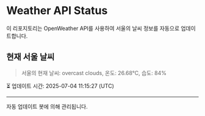 
# Weather API Status

이 리포지토리는 OpenWeather API를 사용하여 서울의 날씨 정보를 자동으로 업데이트합니다.

## 현재 서울 날씨
> 서울의 현재 날씨: overcast clouds, 온도: 26.68°C, 습도: 84%

⏳ 업데이트 시간: 2025-07-04 11:15:27 (UTC)

---
자동 업데이트 봇에 의해 관리됩니다.
